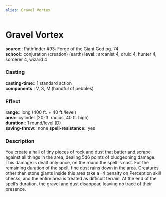 ```yaml
---
alias: Gravel Vortex
---
```


# Gravel Vortex 

**source**:: Pathfinder \#93: Forge of the Giant God pg. 74  
**school**:: conjuration (creation) (earth)
**level**:: arcanist 4, druid 4, hunter 4, sorcerer 4, wizard 4

### Casting 

**casting-time**:: 1 standard action  
**components**:: V, S, M (handful of pebbles)

### Effect 

**range**:: long (400 ft. + 40 ft./level)  
**area**:: cylinder (20-ft. radius, 40 ft. high)  
**duration**:: 1 round/level (D)  
**saving-throw**:: none
**spell-resistance**:: yes

### Description 

You create a hail of tiny pieces of rock and dust that batter and scrape against all things in the area, dealing 5d6 points of bludgeoning damage. This damage is dealt only once, on the round the spell is cast. For the remaining duration of the spell, fine dust rains down in the area. Creatures other than stone giants inside this area take a -4 penalty on Perception skill checks, and the entire area is treated as difficult terrain. At the end of the spell’s duration, the gravel and dust disappear, leaving no trace of their presence.
